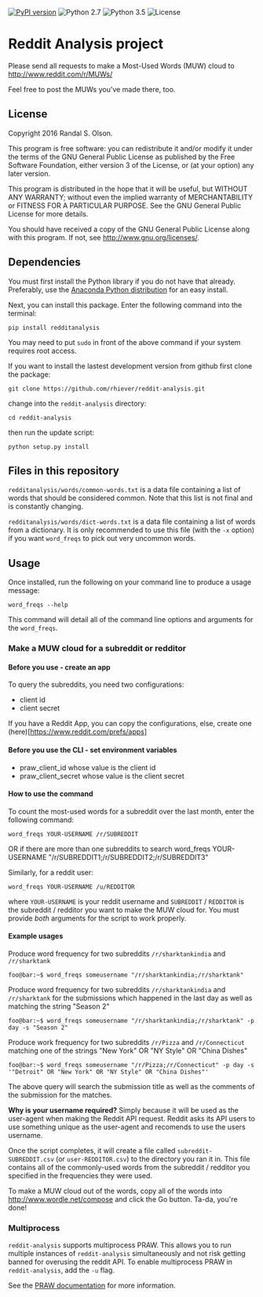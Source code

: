 [![PyPI version](https://badge.fury.io/py/redditanalysis.svg)](https://badge.fury.io/py/redditanalysis)
![Python 2.7](https://img.shields.io/badge/python-2.7-blue.svg)
![Python 3.5](https://img.shields.io/badge/python-3.5-blue.svg)
![License](https://img.shields.io/badge/license-GPLv3-blue.svg)

# Reddit Analysis project

Please send all requests to make a Most-Used Words (MUW) cloud to http://www.reddit.com/r/MUWs/

Feel free to post the MUWs you've made there, too.

## License

Copyright 2016 Randal S. Olson.

This program is free software: you can redistribute it and/or modify it under
the terms of the GNU General Public License as published by the Free Software
Foundation, either version 3 of the License, or (at your option) any later
version.

This program is distributed in the hope that it will be useful, but WITHOUT ANY
WARRANTY; without even the implied warranty of MERCHANTABILITY or FITNESS FOR A
PARTICULAR PURPOSE. See the GNU General Public License for more details.

You should have received a copy of the GNU General Public License along with
this program. If not, see http://www.gnu.org/licenses/.

## Dependencies

You must first install the Python library if you do not have that already.
Preferably, use the [Anaconda Python distribution](http://continuum.io/downloads) for an easy install.

Next, you can install this package. Enter the following command into the
terminal:

    pip install redditanalysis

You may need to put `sudo` in front of the above command if your system
requires root access.

If you want to install the lastest development version from github first
clone the package:

    git clone https://github.com/rhiever/reddit-analysis.git

change into the `reddit-analysis` directory:

    cd reddit-analysis

then run the update script:

    python setup.py install


## Files in this repository

`redditanalysis/words/common-words.txt` is a data file containing a list of words
that should be considered common. Note that this list is not final and is
constantly changing.

`redditanalysis/words/dict-words.txt` is a data file containing a list of words
from a dictionary. It is only recommended to use this file (with the `-x` option)
if you want `word_freqs` to pick out very uncommon words.


## Usage

Once installed, run the following on your command line to produce a usage
message:

    word_freqs --help

This command will detail all of the command line options and arguments for the
`word_freqs`.

### Make a MUW cloud for a subreddit or redditor


#### Before you use - create an app
To query the subreddits, you need two configurations:
- client id 
- client secret 

If you have a Reddit App, you can copy the configurations, 
else, create one (here)[https://www.reddit.com/prefs/apps]

#### Before you use the CLI - set environment variables
- praw_client_id whose value is the client id
- praw_client_secret whose value is the client secret

#### How to use the command 

To count the most-used words for a subreddit over the last month, enter the
following command:

    word_freqs YOUR-USERNAME /r/SUBREDDIT
OR if there are more than one subreddits to search
    word_freqs YOUR-USERNAME "/r/SUBREDDIT1;/r/SUBREDDIT2;/r/SUBREDDIT3"

Similarly, for a reddit user:

    word_freqs YOUR-USERNAME /u/REDDITOR

where `YOUR-USERNAME` is your reddit username and `SUBREDDIT` / `REDDITOR` is
the subreddit / redditor you want to make the MUW cloud for. You
must provide *both* arguments for the script to work properly.

#### Example usages
Produce word frequency for two subreddits `/r/sharktankindia` and `/r/sharktank`
```console
foo@bar:~$ word_freqs someusername "/r/sharktankindia;/r/sharktank" 
```
Produce word frequency for two subreddits `/r/sharktankindia` and `/r/sharktank` for the submissions which happened in the last day as well as matching the string "Season 2"
```console
foo@bar:~$ word_freqs someusername "/r/sharktankindia;/r/sharktank" -p day -s "Season 2"
```

Produce work frequency for two subreddits `/r/Pizza` and `/r/Connecticut` matching one of the strings "New York" OR "NY Style" OR "China Dishes"
```console
foo@bar:~$ word_freqs someusername "/r/Pizza;/r/Connecticut" -p day -s '"Detroit" OR "New York" OR "NY Style" OR "China Dishes"'
```

The above query will search the submission title as well as the comments of the submission for the matches. 

**Why is your username required?** Simply because it will be used as the user-agent when making the Reddit API request. Reddit asks its API users to use something unique as the user-agent and recomends to use the users username.

Once the script completes, it will create a file called `subreddit-SUBREDDIT.csv` (or
`user-REDDITOR.csv`) to the directory you ran it in. This file contains all of
the commonly-used words from the subreddit / redditor you specified in the
frequencies they were used.

To make a MUW cloud out of the words, copy all of the words into
http://www.wordle.net/compose and click the Go button. Ta-da, you're done!

### Multiprocess

`reddit-analysis` supports multiprocess PRAW. This allows you to run multiple instances
of `reddit-analysis` simultaneously and not risk getting banned for overusing the reddit API.
To enable multiprocess PRAW in `reddit-analysis`, add the `-u` flag.

See the [PRAW documentation](https://praw.readthedocs.org/en/latest/pages/multiprocess.html) for more information.


